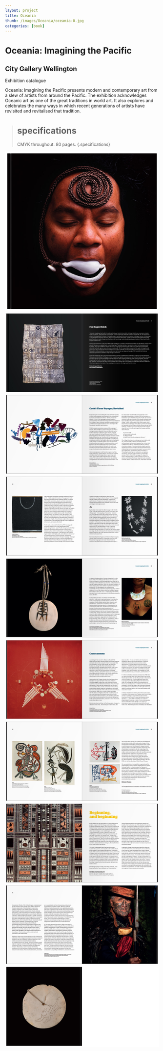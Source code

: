 ```yaml
---
layout: project
title: Oceania
thumb: /images/Oceania/oceania-0.jpg
categories: [book]
---
```


# Oceania: Imagining the Pacific 

## City Gallery Wellington


Exhibition catalogue 

Oceania: Imagining the Pacific presents modern and contemporary art from a slew of artists from around the Pacific. The exhibition acknowledges Oceanic art as one of the great traditions in world art. It also explores and celebrates the many ways in which recent generations of artists have revisited and revitalised that tradition. 

> # specifications
> CMYK throughout. 80 pages.
{.specifications}

![](/images/Oceania/oceania-1.jpg)
![](/images/Oceania/oceania-2.jpg)
![](/images/Oceania/oceania-3.jpg)
![](/images/Oceania/oceania-4.jpg)
![](/images/Oceania/oceania-5.jpg)
![](/images/Oceania/oceania-6.jpg)
![](/images/Oceania/oceania-7.jpg)
![](/images/Oceania/oceania-8.jpg)
![](/images/Oceania/oceania-9.jpg)
![](/images/Oceania/oceania-10.jpg)
